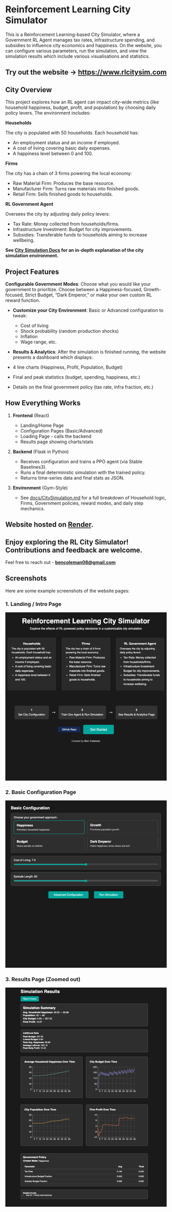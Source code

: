 # Reinforcement Learning City Simulator

This is a Reinforcement Learning-based City Simulator, where a Government RL Agent manages tax rates, infrastructure spending, and subsidies to influence city economics and happiness. On the website, you can configure various parameters, run the simulation, and view the simulation results which include various visualisations and statistics. 

## Try out the website -> https://www.rlcitysim.com


## City Overview

This project explores how an RL agent can impact city-wide metrics (like household happiness, budget, profit, and population) by choosing daily policy levers. The environment includes:

 **Households** 

The city is populated with 50 households. Each household has:

- An employment status and an income if employed.
- A cost of living covering basic daily expenses.
- A happiness level between 0 and 100.

**Firms** 

The city has a chain of 3 firms powering the local economy:

- Raw Material Firm: Produces the base resource.
- Manufacturer Firm: Turns raw materials into finished goods.
- Retail Firm: Sells finished goods to households.

**RL Government Agent**

Oversees the city by adjusting daily policy levers:

- Tax Rate: Money collected from households/firms.
- Infrastructure Investment: Budget for city improvements.
- Subsidies: Transferable funds to households aiming to increase wellbeing.

**See [City Simulation Docs](docs/CitySimulation_Overview.md) for an in-depth explanation of the city simulation environment.**

## Project Features 

**Configurable Government Modes**: Choose what you would like your government to prioritize. Choose between a Happiness-focused, Growth-focused, Strict Budget, “Dark Emperor,” or make your own custom RL reward function.  
- **Customize your City Environment**:
  Basic or Advanced configuration to tweak:
  - Cost of living
  - Shock probability (random production shocks)
  - Inflation
  - Wage range, etc.

- **Results & Analytics**: After the simulation is finished running, the website presents a dashboard which displays:
- 4 line charts (Happiness, Profit, Population, Budget)
- Final and peak statistics (budget, spending, happiness, etc.)
- Details on the final government policy (tax rate, infra fraction, etc.)

## How Everything Works

1. **Frontend** (React)
    - Landing/Home Page
    - Configuration Pages (Basic/Advanced)
    - Loading Page - calls the backend
    - Results page showing charts/stats

2. **Backend** (Flask in Python)
   - Receives configuration and trains a PPO agent (via Stable Baselines3).  
   - Runs a final deterministic simulation with the trained policy.  
   - Returns time-series data and final stats as JSON.

3. **Environment** (Gym-Style)  
   - See [docs/CitySimulation.md](./docs/CitySimulation_Overview.md) for a full breakdown of Household logic, Firms, Government policies, reward modes, and daily step mechanics.

**Website hosted on [Render](https://render.com).**  
---

## **Enjoy exploring the RL City Simulator!** Contributions and feedback are welcome. 
Feel free to reach out - **bencoleman08@gmail.com**



## Screenshots

Here are some example screenshots of the website pages:

### 1. Landing / Intro Page
![Landing Page](./docs/screenshots/landing-page.png)

### 2. Basic Configuration Page
![Basic Config](./docs/screenshots/basic-config.png)

### 3. Results Page (Zoomed out)
![Results Dashboard](./docs/screenshots/results-page.png)
